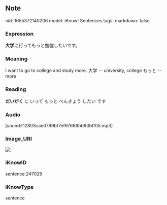 ## Note
nid: 1655372140206
model: iKnow! Sentences
tags: 
markdown: false

### Expression
<b>大学</b>に行ってもっと勉強したいです。

### Meaning
I want to go to college and study more.
大学 -- university, college
もっと -- more

### Reading
<b>だいがく</b> に いって もっと べんきょう したい です

### Audio
[sound:f12803cae0769bf7ef97689bb90bff05.mp3]

### Image_URI
<img src="424c81e445066a9a85b095cb894c1c70.jpg">

### iKnowID
sentence:247029

### iKnowType
sentence
